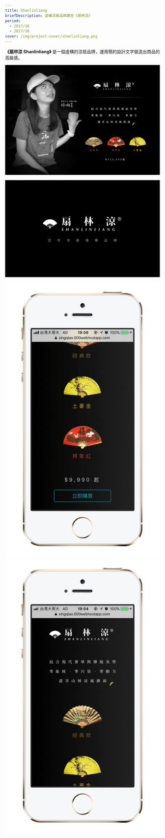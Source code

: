```yaml
---
title: Shanlinliang
briefDescription: 虛構涼扇品牌廣告《扇林涼》
period:
  - 2017/10
  - 2017/10
cover: /img/project-cover/shanlinliang.png
---
```



**《扇林涼 Shanlinliang》** 是一個虛構的涼扇品牌，運用簡約設計文字營造出商品的高級感。


![](../../assets/img/article/shanlinliang/cover.png)

![](../../assets/img/article/shanlinliang/sll1.png)

![](../../assets/img/article/shanlinliang/sll4.png)
![](../../assets/img/article/shanlinliang/sll5.png)
